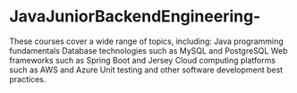 # JavaJuniorBackendEngineering-
These courses cover a wide range of topics, including:      Java programming fundamentals     Database technologies such as MySQL and PostgreSQL     Web frameworks such as Spring Boot and Jersey     Cloud computing platforms such as AWS and Azure     Unit testing and other software development best practices.
